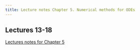 ```yaml
---
title: Lecture notes Chapter 5. Numerical methods for ODEs
---
```


## Lectures 13-18

[Lectures notes for Chapter 5](/math-131/notes/chapter5.pdf)